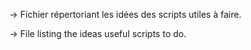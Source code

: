 -> Fichier répertoriant les idées des scripts utiles à faire.

-> File listing the ideas useful scripts to do.
